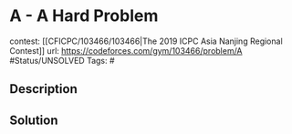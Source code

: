 # A - A Hard Problem

contest: [[CFICPC/103466/103466|The 2019 ICPC Asia Nanjing Regional Contest]]
url: https://codeforces.com/gym/103466/problem/A
#Status/UNSOLVED
Tags: #

## Description

## Solution

